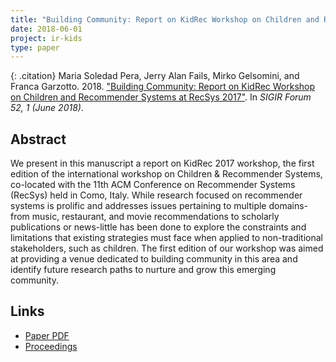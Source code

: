 ```yaml
---
title: "Building Community: Report on KidRec Workshop on Children and Recommender Systems at RecSys 2017"
date: 2018-06-01
project: ir-kids
type: paper
---
```

{: .citation}
Maria Soledad Pera, Jerry Alan Fails, Mirko Gelsomini, and Franca Garzotto. 2018. ["Building Community: Report on KidRec Workshop on Children and Recommender Systems at RecSys 2017"](#). In <cite>SIGIR Forum 52, 1 (June 2018)</cite>.

## Abstract

We present in this manuscript a report on KidRec 2017 workshop, the first edition of the international workshop on Children & Recommender Systems, co-located with the 11th ACM Conference on Recommender Systems (RecSys) held in Como, Italy. While research focused on recommender systems is prolific and addresses issues pertaining to multiple domains-from music, restaurant, and movie recommendations to scholarly publications or news-little has been done to explore the constraints and limitations that existing strategies must face when applied to non-traditional stakeholders, such as children. The first edition of our workshop was aimed at providing a venue dedicated to building community in this area and identify future research paths to nurture and grow this emerging community.

## Links
* [Paper PDF](https://doi.org/10.1145/3274784.3274803)
* [Proceedings](https://dl.acm.org/toc/sigir/2019/52/1)
